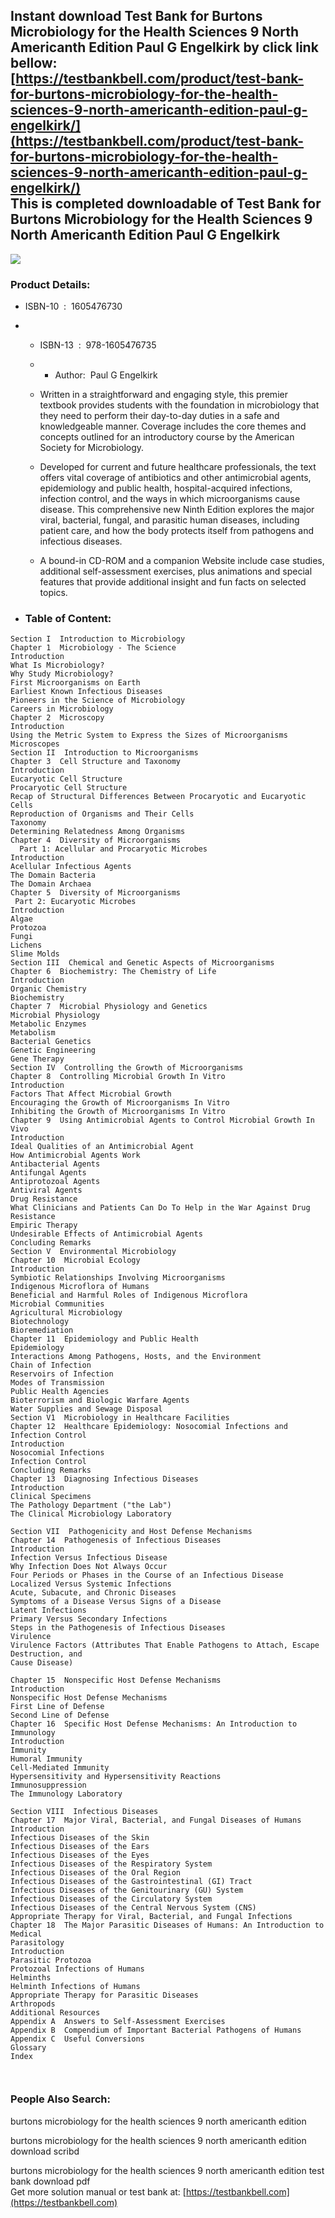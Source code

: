 Instant download **Test Bank for Burtons Microbiology for the Health Sciences 9 North Americanth Edition Paul G Engelkirk** by click link bellow:  
[https://testbankbell.com/product/test-bank-for-burtons-microbiology-for-the-health-sciences-9-north-americanth-edition-paul-g-engelkirk/](https://testbankbell.com/product/test-bank-for-burtons-microbiology-for-the-health-sciences-9-north-americanth-edition-paul-g-engelkirk/)  
This is completed downloadable of Test Bank for Burtons Microbiology for the Health Sciences 9 North Americanth Edition Paul G Engelkirk
----------------------------------------------------------------------------------------------------------------------------------------


![](https://testbankbell.com/wp-content/uploads/2023/05/burtons-microbiology-for-the-health-sciences-paul-g-engelkirk-9th-north-american-tb.jpg)
### Product Details:


* ISBN-10 ‏ : ‎ 1605476730
* * ISBN-13 ‏ : ‎ 978-1605476735
  * * Author:  Paul G Engelkirk
   
  * Written in a straightforward and engaging style, this premier textbook provides students with the foundation in microbiology that they need to perform their day-to-day duties in a safe and knowledgeable manner. Coverage includes the core themes and concepts outlined for an introductory course by the American Society for Microbiology.
 
  * Developed for current and future healthcare professionals, the text offers vital coverage of antibiotics and other antimicrobial agents, epidemiology and public health, hospital-acquired infections, infection control, and the ways in which microorganisms cause disease. This comprehensive new Ninth Edition explores the major viral, bacterial, fungal, and parasitic human diseases, including patient care, and how the body protects itself from pathogens and infectious diseases.
 
  * A bound-in CD-ROM and a companion Website include case studies, additional self-assessment exercises, plus animations and special features that provide additional insight and fun facts on selected topics.
 
* ### Table of Content:


```
Section I  Introduction to Microbiology
Chapter 1  Microbiology - The Science
Introduction
What Is Microbiology?
Why Study Microbiology?
First Microorganisms on Earth
Earliest Known Infectious Diseases
Pioneers in the Science of Microbiology
Careers in Microbiology
Chapter 2  Microscopy
Introduction
Using the Metric System to Express the Sizes of Microorganisms
Microscopes
Section II  Introduction to Microorganisms
Chapter 3  Cell Structure and Taxonomy
Introduction
Eucaryotic Cell Structure
Procaryotic Cell Structure
Recap of Structural Differences Between Procaryotic and Eucaryotic Cells
Reproduction of Organisms and Their Cells
Taxonomy
Determining Relatedness Among Organisms
Chapter 4  Diversity of Microorganisms
  Part 1: Acellular and Procaryotic Microbes
Introduction
Acellular Infectious Agents
The Domain Bacteria
The Domain Archaea
Chapter 5  Diversity of Microorganisms
 Part 2: Eucaryotic Microbes
Introduction
Algae
Protozoa
Fungi
Lichens
Slime Molds
Section III  Chemical and Genetic Aspects of Microorganisms
Chapter 6  Biochemistry: The Chemistry of Life
Introduction
Organic Chemistry
Biochemistry
Chapter 7  Microbial Physiology and Genetics
Microbial Physiology
Metabolic Enzymes
Metabolism
Bacterial Genetics
Genetic Engineering
Gene Therapy
Section IV  Controlling the Growth of Microorganisms
Chapter 8  Controlling Microbial Growth In Vitro
Introduction
Factors That Affect Microbial Growth
Encouraging the Growth of Microorganisms In Vitro
Inhibiting the Growth of Microorganisms In Vitro
Chapter 9  Using Antimicrobial Agents to Control Microbial Growth In
Vivo
Introduction
Ideal Qualities of an Antimicrobial Agent
How Antimicrobial Agents Work
Antibacterial Agents
Antifungal Agents
Antiprotozoal Agents
Antiviral Agents
Drug Resistance
What Clinicians and Patients Can Do To Help in the War Against Drug Resistance
Empiric Therapy
Undesirable Effects of Antimicrobial Agents
Concluding Remarks
Section V  Environmental Microbiology
Chapter 10  Microbial Ecology
Introduction
Symbiotic Relationships Involving Microorganisms
Indigenous Microflora of Humans
Beneficial and Harmful Roles of Indigenous Microflora
Microbial Communities
Agricultural Microbiology
Biotechnology
Bioremediation
Chapter 11  Epidemiology and Public Health
Epidemiology
Interactions Among Pathogens, Hosts, and the Environment
Chain of Infection
Reservoirs of Infection
Modes of Transmission
Public Health Agencies
Bioterrorism and Biologic Warfare Agents
Water Supplies and Sewage Disposal
Section V1  Microbiology in Healthcare Facilities
Chapter 12  Healthcare Epidemiology: Nosocomial Infections and Infection Control
Introduction
Nosocomial Infections
Infection Control
Concluding Remarks
Chapter 13  Diagnosing Infectious Diseases
Introduction
Clinical Specimens
The Pathology Department ("the Lab")
The Clinical Microbiology Laboratory

Section VII  Pathogenicity and Host Defense Mechanisms
Chapter 14  Pathogenesis of Infectious Diseases
Introduction
Infection Versus Infectious Disease
Why Infection Does Not Always Occur
Four Periods or Phases in the Course of an Infectious Disease
Localized Versus Systemic Infections
Acute, Subacute, and Chronic Diseases
Symptoms of a Disease Versus Signs of a Disease
Latent Infections
Primary Versus Secondary Infections
Steps in the Pathogenesis of Infectious Diseases
Virulence
Virulence Factors (Attributes That Enable Pathogens to Attach, Escape Destruction, and
Cause Disease)

Chapter 15  Nonspecific Host Defense Mechanisms
Introduction
Nonspecific Host Defense Mechanisms
First Line of Defense
Second Line of Defense
Chapter 16  Specific Host Defense Mechanisms: An Introduction to Immunology
Introduction
Immunity
Humoral Immunity
Cell-Mediated Immunity
Hypersensitivity and Hypersensitivity Reactions
Immunosuppression
The Immunology Laboratory

Section VIII  Infectious Diseases
Chapter 17  Major Viral, Bacterial, and Fungal Diseases of Humans
Introduction
Infectious Diseases of the Skin
Infectious Diseases of the Ears
Infectious Diseases of the Eyes
Infectious Diseases of the Respiratory System
Infectious Diseases of the Oral Region
Infectious Diseases of the Gastrointestinal (GI) Tract
Infectious Diseases of the Genitourinary (GU) System
Infectious Diseases of the Circulatory System
Infectious Diseases of the Central Nervous System (CNS)
Appropriate Therapy for Viral, Bacterial, and Fungal Infections
Chapter 18  The Major Parasitic Diseases of Humans: An Introduction to Medical
Parasitology
Introduction
Parasitic Protozoa
Protozoal Infections of Humans
Helminths
Helminth Infections of Humans
Appropriate Therapy for Parasitic Diseases
Arthropods
Additional Resources
Appendix A  Answers to Self-Assessment Exercises
Appendix B  Compendium of Important Bacterial Pathogens of Humans
Appendix C  Useful Conversions
Glossary
Index



```

### People Also Search:


burtons microbiology for the health sciences 9 north americanth edition

burtons microbiology for the health sciences 9 north americanth edition download scribd

burtons microbiology for the health sciences 9 north americanth edition test bank download pdf  
 Get more solution manual or test bank at: [https://testbankbell.com](https://testbankbell.com)
